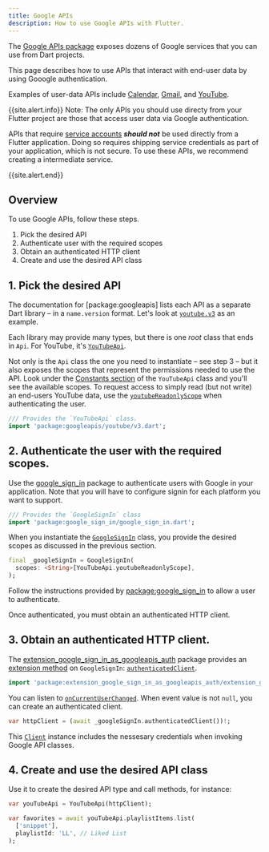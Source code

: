 ```yaml
---
title: Google APIs
description: How to use Google APIs with Flutter.
---
```


The [Google APIs package](https://pub.dev/packages/googleapis) exposes dozens of
Google services that you can use from Dart projects.

This page describes how to use APIs that interact with end-user data by using
Gooogle authentication.

Examples of user-data APIs include
[Calendar](https://pub.dev/documentation/googleapis/latest/calendar.v3/calendar.v3-library.html),
[Gmail](https://pub.dev/documentation/googleapis/latest/gmail.v1/gmail.v1-library.html),
and
[YouTube](https://pub.dev/documentation/googleapis/latest/youtube.v3/youtube.v3-library.html).

{{site.alert.info}} Note: The only APIs you should use directy from your Flutter
project are those that access user data via Google authentication.

APIs that require
[service accounts](https://cloud.google.com/iam/docs/service-accounts) **_should
not_** be used directly from a Flutter application. Doing so requires shipping
service credentials as part of your application, which is not secure. To use
these APIs, we recommend creating a intermediate service.

<!-- TODO(kevmoo): Add link to public user guide when available. -->

{{site.alert.end}}

## Overview

To use Google APIs, follow these steps.

1. Pick the desired API
1. Authenticate user with the required scopes
1. Obtain an authenticated HTTP client
1. Create and use the desired API class

## 1. Pick the desired API

The documentation for [package:googleapis] lists each API as a separate Dart
library – in a `name.version` format. Let's look at
[`youtube.v3`](https://pub.dev/documentation/googleapis/latest/youtube.v3/youtube.v3-library.html)
as an example.

Each library may provide many types, but there is one _root_ class that ends in
`Api`. For YouTube, it's
[`YouTubeApi`](https://pub.dev/documentation/googleapis/latest/youtube.v3/YouTubeApi-class.html).

Not only is the `Api` class the one you need to instantiate – see step 3 – but
it also exposes the scopes that represent the permissions needed to use the API.
Look under the
[Constants section](https://pub.dev/documentation/googleapis/latest/youtube.v3/YouTubeApi-class.html#constants)
of the `YouTubeApi` class and you'll see the available scopes. To request access
to simply read (but not write) an end-users YouTube data, use the
[`youtubeReadonlyScope`](https://pub.dev/documentation/googleapis/latest/youtube.v3/YouTubeApi/youtubeReadonlyScope-constant.html)
when authenticating the user.

```dart
/// Provides the `YouTubeApi` class.
import 'package:googleapis/youtube/v3.dart';
```

## 2. Authenticate the user with the required scopes.

Use the [google_sign_in](https://pub.dev/packages/google_sign_in) package to
authenticate users with Google in your application. Note that you will have to
configure signin for each platform you want to support.

```dart
/// Provides the `GoogleSignIn` class
import 'package:google_sign_in/google_sign_in.dart';
```

When you instantiate the
[`GoogleSignIn`](https://pub.dev/documentation/google_sign_in/latest/google_sign_in/GoogleSignIn-class.html)
class, you provide the desired scopes as discussed in the previous section.

```dart
final _googleSignIn = GoogleSignIn(
  scopes: <String>[YouTubeApi.youtubeReadonlyScope],
);
```

Follow the instructions provided by
[package:google_sign_in](https://pub.dev/packages/google_sign_in) to allow a
user to authenticate.

Once authenticated, you must obtain an authenticated HTTP client.

## 3. Obtain an authenticated HTTP client.

The
[extension_google_sign_in_as_googleapis_auth](https://pub.dev/packages/extension_google_sign_in_as_googleapis_auth)
package provides an
[extension method](https://dart.dev/guides/language/extension-methods) on
`GoogleSignIn`:
[`authenticatedClient`](https://pub.dev/documentation/extension_google_sign_in_as_googleapis_auth/latest/extension_google_sign_in_as_googleapis_auth/GoogleApisGoogleSignInAuth/authenticatedClient.html).

```dart
import 'package:extension_google_sign_in_as_googleapis_auth/extension_google_sign_in_as_googleapis_auth.dart';
```

You can listen to
[`onCurrentUserChanged`](https://pub.dev/documentation/google_sign_in/latest/google_sign_in/GoogleSignIn/onCurrentUserChanged.html).
When event value is not `null`, you can create an authenticated client.

```dart
var httpClient = (await _googleSignIn.authenticatedClient())!;
```

This
[`Client`](https://pub.dev/documentation/http/latest/http/Client-class.html)
instance includes the nessesary credentials when invoking Google API classes.

## 4. Create and use the desired API class

Use it to create the desired API type and call methods, for instance:

```dart
var youTubeApi = YouTubeApi(httpClient);

var favorites = await youTubeApi.playlistItems.list(
  ['snippet'],
  playlistId: 'LL', // Liked List
);
```
